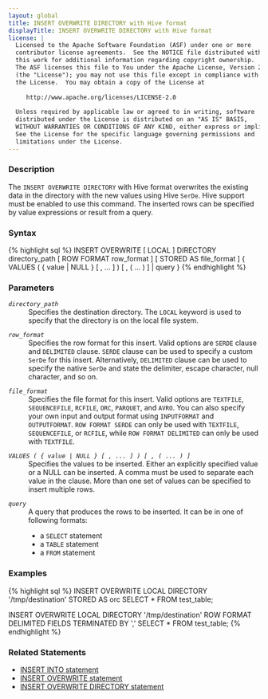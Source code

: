 ```yaml
---
layout: global
title: INSERT OVERWRITE DIRECTORY with Hive format
displayTitle: INSERT OVERWRITE DIRECTORY with Hive format
license: |
  Licensed to the Apache Software Foundation (ASF) under one or more
  contributor license agreements.  See the NOTICE file distributed with
  this work for additional information regarding copyright ownership.
  The ASF licenses this file to You under the Apache License, Version 2.0
  (the "License"); you may not use this file except in compliance with
  the License.  You may obtain a copy of the License at
 
     http://www.apache.org/licenses/LICENSE-2.0
 
  Unless required by applicable law or agreed to in writing, software
  distributed under the License is distributed on an "AS IS" BASIS,
  WITHOUT WARRANTIES OR CONDITIONS OF ANY KIND, either express or implied.
  See the License for the specific language governing permissions and
  limitations under the License.
---
```


### Description

The `INSERT OVERWRITE DIRECTORY` with Hive format overwrites the existing data in the directory with the new values using Hive `SerDe`.
Hive support must be enabled to use this command. The inserted rows can be specified by value expressions or result from a query.

### Syntax

{% highlight sql %}
INSERT OVERWRITE [ LOCAL ] DIRECTORY directory_path
    [ ROW FORMAT row_format ] [ STORED AS file_format ]
    { VALUES ( { value | NULL } [ , ... ] ) [ , ( ... ) ] | query }
{% endhighlight %}

### Parameters

<dl>
  <dt><code><em>directory_path</em></code></dt>
  <dd>
  Specifies the destination directory. The <code>LOCAL</code> keyword is used to specify that the directory is on the local file system.
  </dd>
</dl>

<dl>
  <dt><code><em>row_format</em></code></dt>
  <dd>
  Specifies the row format for this insert. Valid options are <code>SERDE</code> clause and <code>DELIMITED</code> clause. <code>SERDE</code> clause can be used to specify a custom <code>SerDe</code> for this insert. Alternatively, <code>DELIMITED</code> clause can be used to specify the native <code>SerDe</code> and state the delimiter, escape character, null character, and so on.
  </dd>
</dl>

<dl>
  <dt><code><em>file_format</em></code></dt>
  <dd>
  Specifies the file format for this insert. Valid options are <code>TEXTFILE</code>, <code>SEQUENCEFILE</code>, <code>RCFILE</code>, <code>ORC</code>, <code>PARQUET</code>, and <code>AVRO</code>. You can also specify your own input and output format using <code>INPUTFORMAT</code> and <code>OUTPUTFORMAT</code>. <code>ROW FORMAT SERDE</code> can only be used with <code>TEXTFILE</code>, <code>SEQUENCEFILE</code>, or <code>RCFILE</code>, while <code>ROW FORMAT DELIMITED</code> can only be used with <code>TEXTFILE</code>.
  </dd>
</dl>

<dl>
  <dt><code><em>VALUES ( { value | NULL } [ , ... ] ) [ , ( ... ) ]</em></code></dt>
  <dd>
  Specifies the values to be inserted. Either an explicitly specified value or a NULL can be inserted. A comma must be used to separate each value in the clause. More than one set of values can be specified to insert multiple rows.
  </dd>
</dl>

<dl>
  <dt><code><em>query</em></code></dt>
  <dd>A query that produces the rows to be inserted. It can be in one of following formats:
    <ul>
      <li>a <code>SELECT</code> statement</li>
      <li>a <code>TABLE</code> statement</li>
      <li>a <code>FROM</code> statement</li>
    </ul>
   </dd>
</dl>

### Examples

{% highlight sql %}
INSERT OVERWRITE LOCAL DIRECTORY '/tmp/destination'
    STORED AS orc
    SELECT * FROM test_table;

INSERT OVERWRITE LOCAL DIRECTORY '/tmp/destination'
    ROW FORMAT DELIMITED FIELDS TERMINATED BY ','
    SELECT * FROM test_table;
{% endhighlight %}

### Related Statements

 * [INSERT INTO statement](sql-ref-syntax-dml-insert-into.html)
 * [INSERT OVERWRITE statement](sql-ref-syntax-dml-insert-overwrite-table.html)
 * [INSERT OVERWRITE DIRECTORY statement](sql-ref-syntax-dml-insert-overwrite-directory.html)
